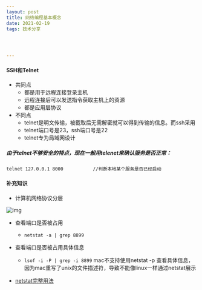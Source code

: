 ```yaml
---
layout: post
title: 网络编程基本概念
date: 2021-02-19
tags: 技术分享  




---
```




#### SSH和Telnet

- 共同点
  - 都是用于远程连接登录主机
  - 远程连接后可以发送指令获取主机上的资源
  - 都是应用层协议
- 不同点
  - telnet是明文传输，被截取后无需解密就可以得到传输的信息。而ssh采用
  - telnet端口号是23，ssh端口号是22
  - telnet专为局域网设计

##### 由于telnet不够安全的特点，现在一般用telenet来确认服务是否正常：

```shell
telnet 127.0.0.1 8000           //判断本地某个服务是否已经启动
```





#### 补充知识

- 计算机网络协议分层

![img](https://pic4.zhimg.com/v2-696eaee5fc25975cd8dfe9015cfc22a3_b.jpg)



- 查看端口是否被占用

  - ``netstat -a | grep 8899``

- 查看端口是否被占用具体信息

  - ``lsof -i -P | grep -i 8899``   mac不支持使用netstat -p 查看具体信息，因为mac重写了unix的文件描述符，导致不能像linux一样通过netstat展示

- [netstat完整用法](https://zhuanlan.zhihu.com/p/69862354)
  
